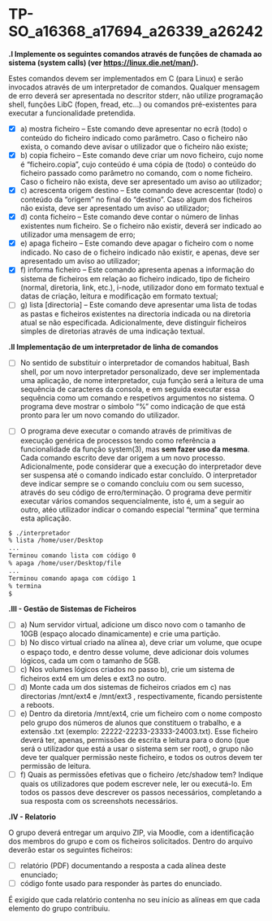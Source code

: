 # TP-SO_a16368_a17694_a26339_a26242

**.I Implemente os seguintes comandos através de funções de chamada ao sistema
(system calls) (ver https://linux.die.net/man/).**

Estes comandos devem ser
implementados em C (para Linux) e serão invocados através de um interpretador de
comandos. Qualquer mensagem de erro deverá ser apresentada no descritor stderr,
não utilize programação shell, funções LibC (fopen, fread, etc…) ou comandos
pré-existentes para executar a funcionalidade pretendida.

- [x] a) mostra ficheiro – Este comando deve apresentar no ecrã (todo) o conteúdo
  do ficheiro indicado como parâmetro. Caso o ficheiro não exista, o comando
  deve avisar o utilizador que o ficheiro não existe;
- [x] b) copia ficheiro – Este comando deve criar um novo ficheiro, cujo nome é
  “ficheiro.copia”, cujo conteúdo é uma cópia de (todo) o conteúdo do
  ficheiro passado como parâmetro no comando, com o nome ficheiro. Caso o
  ficheiro não exista, deve ser apresentado um aviso ao utilizador;
- [x] c) acrescenta origem destino – Este comando deve acrescentar (todo) o
  conteúdo da “origem” no final do “destino”. Caso algum dos ficheiros não
  exista, deve ser apresentado um aviso ao utilizador;
- [x] d) conta ficheiro – Este comando deve contar o número de linhas existentes
  num ficheiro. Se o ficheiro não existir, deverá ser indicado ao utilizador uma
  mensagem de erro;
- [x] e) apaga ficheiro – Este comando deve apagar o ficheiro com o nome indicado.
  No caso de o ficheiro indicado não existir, e apenas, deve ser apresentado
  um aviso ao utilizador;
- [x] f) informa ficheiro – Este comando apresenta apenas a informação do sistema
  de ficheiros em relação ao ficheiro indicado, tipo de ficheiro (normal,
  diretoria, link, etc.), i-node, utilizador dono em formato textual e datas de
  criação, leitura e modificação em formato textual;
- [ ] g) lista [directoria] – Este comando deve apresentar uma lista de todas as
  pastas e ficheiros existentes na directoria indicada ou na diretoria atual se
  não especificada. Adicionalmente, deve distinguir ficheiros simples de
  diretorias através de uma indicação textual.

**.II Implementação de um interpretador de linha de comandos**

- [ ] No sentido de substituir o interpretador de comandos habitual, Bash shell, por um
novo interpretador personalizado, deve ser implementada uma aplicação, de nome
interpretador, cuja função será a leitura de uma sequência de caracteres da consola, e
em seguida executar essa sequência como um comando e respetivos argumentos no
sistema. O programa deve mostrar o símbolo “%” como indicação de que está pronto
para ler um novo comando do utilizador.

- [ ] O programa deve executar o comando através de primitivas de execução genérica de
processos tendo como referência a funcionalidade da função system(3), mas **sem fazer
uso da mesma**. Cada comando escrito deve dar origem a um novo processo.
Adicionalmente, pode considerar que a execução do interpretador deve ser suspensa
até o comando indicado estar concluído. O interpretador deve indicar sempre se o
comando concluiu com ou sem sucesso, através do seu código de erro/terminação. O
programa deve permitir executar vários comandos sequencialmente, isto é, um a
seguir ao outro, atéo utilizador indicar o comando especial “termina” que termina esta
aplicação.

```bash
$ ./interpretador
% lista /home/user/Desktop
...
Terminou comando lista com código 0
% apaga /home/user/Desktop/file
...
Terminou comando apaga com código 1
% termina
$
```

**.III - Gestão de Sistemas de Ficheiros**

- [ ] a) Num servidor virtual, adicione um disco novo com o tamanho de 10GB (espaço
  alocado dinamicamente) e crie uma partição.
- [ ] b) No disco virtual criado na alínea a), deve criar um volume, que ocupe o espaço
  todo, e dentro desse volume, deve adicionar dois volumes lógicos, cada um
  com o tamanho de 5GB.
- [ ] c) Nos volumes lógicos criados no passo b), crie um sistema de ficheiros ext4 em
  um deles e ext3 no outro.
- [ ] d) Monte cada um dos sistemas de ficheiros criados em c) nas directorias
  /mnt/ext4 e /mnt/ext3 , respectivamente, ficando persistente a reboots.
- [ ] e) Dentro da diretoria /mnt/ext4, crie um ficheiro com o nome composto pelo
  grupo dos números de alunos que constituem o trabalho, e a extensão .txt
  (exemplo: 22222-22233-23333-24003.txt). Esse ficheiro deverá ter, apenas,
  permissões de escrita e leitura para o dono (que será o utilizador que está a
  usar o sistema sem ser root), o grupo não deve ter qualquer permissão neste
  ficheiro, e todos os outros devem ter permissão de leitura.
- [ ] f) Quais as permissões efetivas que o ficheiro /etc/shadow tem? Indique quais os
  utilizadores que podem escrever nele, ler ou executá-lo.
  Em todos os passos deve descrever os passos necessários, completando a sua resposta
  com os screenshots necessários.

**.IV - Relatorio**

O grupo deverá entregar um arquivo ZIP, via Moodle, com a identificação dos membros
do grupo e com os ficheiros solicitados. Dentro do arquivo deverão estar os seguintes
ficheiros:

- [ ] relatório (PDF) documentando a resposta a cada alínea deste enunciado;
- [ ] código fonte usado para responder às partes do enunciado.

É exigido que cada relatório contenha no seu início as alíneas em que cada elemento
do grupo contribuiu.
